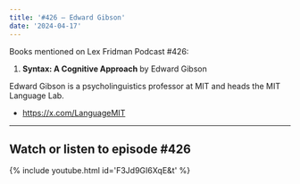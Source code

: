 ```yaml
---
title: '#426 – Edward Gibson'
date: '2024-04-17'
---
```


Books mentioned on Lex Fridman Podcast #426:

1. <b>Syntax: A Cognitive Approach</b> by Edward Gibson

<!--more-->

Edward Gibson is a psycholinguistics professor at MIT and heads the MIT Language Lab.

- <a href="https://x.com/LanguageMIT" target="_blank">https://x.com/LanguageMIT</a>

- - - - - -

## Watch or listen to episode #426

{% include youtube.html id='F3Jd9GI6XqE&t' %}